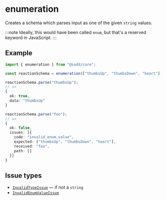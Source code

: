 # enumeration

Creates a schema which parses input as one of the given `string` values.

:::note
Ideally, this would have been called `enum`, but that's a reserved keyword in JavaScript.
:::

## Example

```ts
import { enumeration } from "@sodd/core";

const reactionSchema = enumeration(["thumbsUp", "thumbsDown", "heart"]);

reactionSchema.parse("thumbsUp");
// =>
{
  ok: true,
  data: "thumbsUp"
}

reactionSchema.parse("foo");
// =>
{
  ok: false,
  issues: [{
    code: "invalid_enum_value",
    expected: ["thumbsUp", "thumbsDown", "heart"],
    received: "foo",
    path: []
  }]
}
```

## Issue types

- [`InvalidTypeIssue`](/api/issues/InvalidTypeIssue) — if not a `string`
- [`InvalidEnumValueIssue`](/api/issues/InvalidEnumValueIssue)
